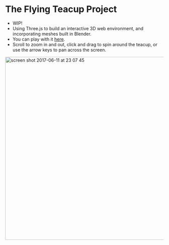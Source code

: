 # The Flying Teacup Project

* WIP!
* Using Three.js to build an interactive 3D web environment, and incorporating meshes built in Blender.
* You can play with it <a href='https://allbecauseyoutoldmeso.github.io/flying_teacup'>here</a>.
* Scroll to zoom in and out, click and drag to spin around the teacup, or use the arrow keys to pan across the screen.


<img width="583" alt="screen shot 2017-06-11 at 23 07 45" src="https://user-images.githubusercontent.com/25392162/27014958-f4e3d20e-4efa-11e7-9980-65802e7bae63.png">
